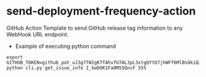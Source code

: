 # send-deployment-frequency-action
GitHub Action Template to send GitHub release tag information to any WebHook URL endpoint.

* Example of executing python command  
```console
export GITHUB_TOKEN=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Cen6JaYT130
python cli.py get_issue_info I_kwDOK1Fa0M55QncF 555
```
